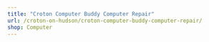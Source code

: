 ```yaml
---
title: "Croton Computer Buddy Computer Repair"
url: /croton-on-hudson/croton-computer-buddy-computer-repair/
shop: Computer
---
```

